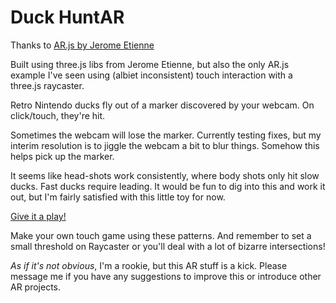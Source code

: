 # Duck HuntAR

Thanks to [AR.js by Jerome Etienne](https://github.com/jeromeetienne/AR.js/blob/master/README.md)

Built using three.js libs from Jerome Etienne, but also the only AR.js example I've seen
using (albiet inconsistent) touch interaction with a three.js raycaster.

Retro Nintendo ducks fly out of a marker discovered by your webcam. On click/touch, they're hit.

Sometimes the webcam will lose the marker. Currently testing fixes, but my interim resolution is
to jiggle the webcam a bit to blur things. Somehow this helps pick up the marker.

It seems like head-shots work consistently, where body shots only hit slow ducks. Fast ducks
require leading. It would be fun to dig into this and work it out, but I'm fairly satisfied
with this little toy for now.

[Give it a play!](https://jmidtlyng.github.io/duckHuntar/)

Make your own touch game using these patterns. And remember to set a small threshold
on Raycaster or you'll deal with a lot of bizarre intersections!

_As if it's not obvious_, I'm a rookie, but this AR stuff is a kick. Please message
me if you have any suggestions to improve this or introduce other AR projects.
